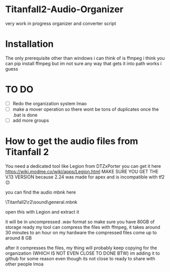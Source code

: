# Titanfall2-Audio-Organizer
very work in progress organizer and converter script
# Installation
The only prerequisite other than windows i can think of is ffmpeg
i think you can pip install ffmpeg but im not sure 
any way that gets it into path works i guess


# TO DO

- [ ] Redo the organization system lmao
- [ ] make a mover operation so there wont be tons of duplicates once the .bat is done
- [ ] add more groups

# How to get the audio files from Titanfall 2

You need a dedicated tool like Legion from DTZxPorter
you can get it here https://wiki.modme.co/wiki/apps/Legion.html
MAKE SURE YOU GET THE V.13 VERSION because 2.24 was made for apex and is incompatible with tf2 😔

you can find the audio mbnk here

\Titanfall2\r2\sound\general.mbnk

open this with Legion and extract it

it will be in uncompressed .wav format so make sure you have 80GB of storage ready
my tool can compress the files with ffmpeg, it takes around 30 minutes to an hour on my hardware 
the compressed files come up to around 8 GB

after it compresses the files, my thing will probably keep copying for the organization (WHICH IS NOT EVEN CLOSE TO DONE BTW) im adding it to github for some reason even though its not close to ready to share with other people lmoa
